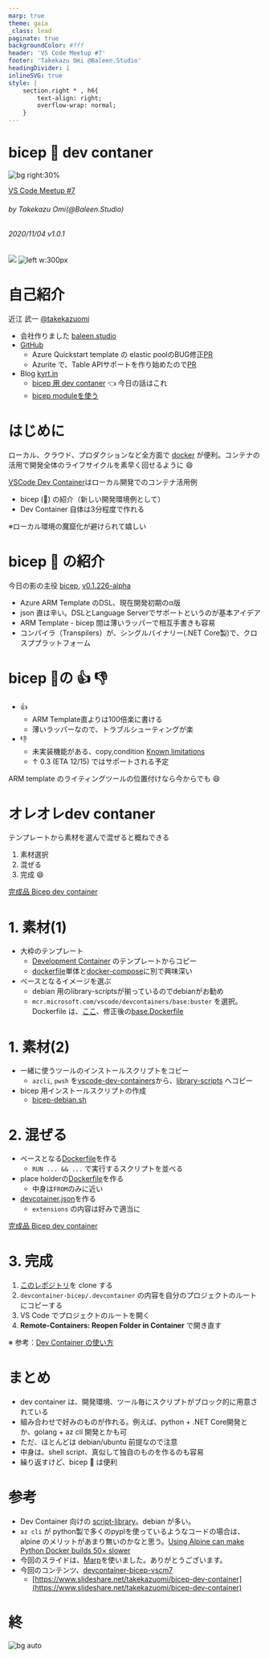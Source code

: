 ```yaml
---
marp: true
theme: gaia
_class: lead
paginate: true
backgroundColor: #fff
header: 'VS Code Meetup #7'
footer: 'Takekazu Omi @Baleen.Studio'
headingDivider: 1
inlineSVG: true
style: |
    section.right * , h6{
        text-align: right;
        overflow-wrap: normal;
    }
---
```

<style>
@import url('https://fonts.googleapis.com/css2?family=Noto+Sans+JP:wght@700&display=swap');
section {
    font-family: 'Noto Sans JP', sans-serif;
}
</style>

# bicep :muscle: dev contaner
<!-- _class: right -->

![bg right:30%](https://live.staticflickr.com/65535/49121168526_80689c0490_b.jpg)

[VS Code Meetup #7](https://vscode.connpass.com/event/191614/)

###### by Takekazu Omi(*@Baleen.Studio*)

###### 2020/11/04 v1.0.1

![](./media/1x1.png)
![left w:300px](https://www.baleen.studio/img/company/img-symbol.png)

# 自己紹介

近江 武一 [@takekazuomi](https://twitter.com/takekazuomi)

- 会社作りました [baleen.studio](https://baleen.studio)
- [GitHub](https://github.com/takekazuomi)
  - Azure Quickstart template の elastic poolのBUG修正[PR](https://github.com/Azure/azure-quickstart-templates/pull/8440)
  - Azurite で、Table APIサポートを作り始めたので[PR](https://github.com/Azure/Azurite/pull/522)
- Blog [kyrt.in](https://kyrt.in)
  - [bicep 用 dev contaner](https://kyrt.in/2020/10/27/bicep_devcontaner.html) :point_left: 今日の話はこれ
  - [bicep moduleを使う](https://kyrt.in/2020/10/18/bicep_module.html)

# **はじめに**

ローカル、クラウド、プロダクションなど全方面で [docker](https://www.docker.com/) が便利。コンテナの活用で開発全体のライフサイクルを素早く回せるように :smile:

[VSCode Dev Container](https://code.visualstudio.com/docs/remote/containers)はローカル開発でのコンテナ活用例

- bicep (:muscle:) の紹介（新しい開発環境例として）
- Dev Container 自体は3分程度で作れる

※ローカル環境の魔窟化が避けられて嬉しい

# **bicep :muscle: の紹介**

今日の影の主役 [bicep](https://github.com/Azure/bicep), [v0.1.226-alpha](https://github.com/Azure/bicep/releases/tag/v0.1.226-alpha)

- Azure ARM Template のDSL、現在開発初期のα版
- json 直は辛い。DSLとLanguage Serverでサポートというのが基本アイデア
- ARM Template - bicep 間は薄いラッパーで相互手書きも容易
- コンパイラ（Transpilers）が、シングルバイナリー(.NET Core製)で、クロスププラットフォーム

# **bicep :muscle:の** :+1: :-1:

- :+1:
  - ARM Template直よりは100倍楽に書ける
  - 薄いラッパーなので、トラブルシューティングが楽
- :-1:
  - 未実装機能がある、copy,condition  [Known limitations](https://github.com/Azure/bicep#known-limitations)
  - ↑ 0.3 (ETA 12/15) ではサポートされる予定

ARM template のライティングツールの位置付けなら今からでも :smile:

# オレオレdev contaner

テンプレートから素材を選んで混ぜると概ねできる

1. 素材選択
2. 混ぜる
3. 完成 :smile:

[完成品 Bicep dev container](https://github.com/takekazuomi/devcontainer-bicep)

# 1. 素材(1)

- 大枠のテンプレート
  - [Development Container](https://github.com/microsoft/vscode-dev-containers/tree/v0.146.0/container-templates) のテンプレートからコピー
  - [dockerfile](https://github.com/microsoft/vscode-dev-containers/tree/v0.146.0/container-templates/dockerfile)単体と[docker-compose](https://github.com/microsoft/vscode-dev-containers/tree/v0.146.0/container-templates/docker-compose)に別で興味深い
- ベースとなるイメージを選ぶ
  - debian 用のlibrary-scriptsが揃っているのでdebianがお勧め
  - `mcr.microsoft.com/vscode/devcontainers/base:buster` を選択。Dockerfile は、[ここ](https://github.com/microsoft/vscode-dev-containers/tree/v0.146.0/containers/debian/.devcontainer)、修正後の[base.Dockerfile](https://github.com/takekazuomi/devcontainer-bicep/blob/main/.devcontainer/base.Dockerfile)

# 1. 素材(2)

- 一緒に使うツールのインストールスクリプトをコピー
  - `azcli`, `pwsh` を[vscode-dev-containers](https://github.com/microsoft/vscode-dev-containers/tree/v0.146.0/script-library)から、[library-scripts](https://github.com/takekazuomi/devcontainer-bicep/tree/main/.devcontainer/library-scripts) へコピー
- bicep 用インストールスクリプトの作成
  - [bicep-debian.sh](https://github.com/takekazuomi/devcontainer-bicep/blob/main/.devcontainer/library-scripts/bicep-debian.sh)

# 2. 混ぜる

- ベースとなる[Dockerfile](https://github.com/takekazuomi/devcontainer-bicep/blob/main/.devcontainer/base.Dockerfile)を作る
  - `RUN ... && ...` で実行するスクリプトを並べる
- place holderの[Dockerfile](https://github.com/takekazuomi/devcontainer-bicep/blob/main/.devcontainer/Dockerfile)を作る
  - 中身は`FROM`のみに近い
- [devcotainer.json](https://github.com/takekazuomi/devcontainer-bicep/blob/main/.devcontainer/devcontainer.json)を作る
  - `extensions` の内容は好みで適当に

[完成品 Bicep dev container](https://github.com/takekazuomi/devcontainer-bicep)

# 3. 完成

1. [このレポジトリ](https://github.com/takekazuomi/devcontainer-bicep/tree/v0.0.4)を clone する
2. `devcontainer-bicep/.devcontainer` の内容を自分のプロジェクトのルートにコピーする
3. VS Code でプロジェクトのルートを開く
4. **Remote-Containers: Reopen Folder in Container** で開き直す

※ 参考：[Dev Container の使い方](https://code.visualstudio.com/docs/remote/containers#_getting-started)

# まとめ

- dev container は、開発環境、ツール毎にスクリプトがブロック的に用意されている
- 組み合わせで好みのものが作れる。例えば、python + .NET Core開発とか、golang + az cli 開発とかも可
- ただ、ほとんどは debian/ubuntu 前提なので注意
- 中身は、shell script、真似して独自のものを作るのも容易
- 繰り返すけど、bicep :muscle: は便利

# 参考

- Dev Container 向けの [script-library](https://github.com/microsoft/vscode-dev-containers/blob/v0.146.0/script-library/README.md)。debian が多い。
- `az cli` が python製で多くのpyplを使っているようなコードの場合は、alpine のメリットがあまり無いのかなと思う。[Using Alpine can make Python Docker builds 50× slower](https://pythonspeed.com/articles/alpine-docker-python/)
- 今回のスライドは、[Marp]((https://github.com/marp-team/marp-cli#docker))を使いました。ありがとうございます。
- 今回のコンテンツ、[devcontainer-bicep-vscm7](https://github.com/takekazuomi/devcontainer-bicep-vscm7)
  - [https://www.slideshare.net/takekazuomi/bicep-dev-container](https://www.slideshare.net/takekazuomi/bicep-dev-container)

# 終

![bg auto](https://live.staticflickr.com/819/40713808344_00d29bb98c_h.jpg)

